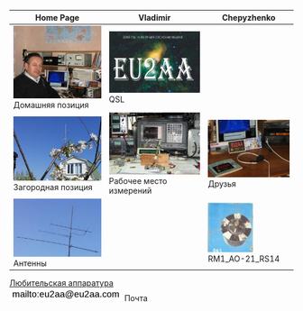 | Home Page | Vladimir | Chepyzhenko |
| ------------- | ------------- | ------------- |
| ![Home position](photo/21.jpg) Домашняя позиция | ![QSL](photo/22.jpg) QSL |  |
| ![Field position](photo/24.jpg) Загородная позиция | ![Working and Measuring Area](photo/25.jpg) Рабочее место измерений | ![Friends](photo/26.jpg) Друзья  |
| ![Antennas](photo/27.jpg) Антенны |  |[![RM1_AO-21_RS14](photo/28.jpg)](http://eu2aa.qrz.ru) RM1_AO-21_RS14 |

[Любительская аппаратура](AmRig.md)   
![mailto](photo/mailto2.png) Почта
